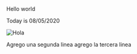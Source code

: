 Hello world

Today is 08/05/2020

![Hola](https://http2.mlstatic.com/vendo-plantas-de-jacaranda-12-mts-D_NQ_NP_910711-MLA20606191532_022016-F.jpg)

Agrego una segunda linea
agrego la tercera linea


